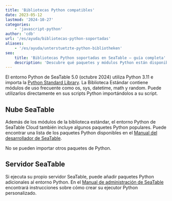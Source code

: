 ```yaml
---
title: 'Bibliotecas Python compatibles'
date: 2023-05-12
lastmod: '2024-10-27'
categories:
    - 'javascript-python'
author: 'cdb'
url: '/es/ayuda/bibliotecas-python-soportadas'
aliases:
    - '/es/ayuda/unterstuetzte-python-bibliotheken'
seo:
    title: 'Bibliotecas Python soportadas en SeaTable – guía completa'
    description: 'Descubre qué paquetes y módulos Python están disponibles en SeaTable Cloud, Enterprise y servidor. Opciones para ejecutar código propio.'
---
```


El entorno Python de SeaTable 5.0 (octubre 2024) utiliza Python 3.11 e importa la [Python Standard Library](https://docs.python.org/3.11/library/index.html). La Biblioteca Estándar contiene módulos de uso frecuente como os, sys, datetime, math y random. Puede utilizarlos directamente en sus scripts Python importándolos a su script.

## Nube SeaTable

Además de los módulos de la biblioteca estándar, el entorno Python de SeaTable Cloud también incluye algunos paquetes Python populares. Puede encontrar una lista de los paquetes Python disponibles en el [Manual del desarrollador de SeaTable](https://developer.seatable.com/scripts/python/common_questions/#list-of-libraries-supported-in-the-cloud-environment).

No se pueden importar otros paquetes de Python.

## Servidor SeaTable

Si ejecuta su propio servidor SeaTable, puede añadir paquetes Python adicionales al entorno Python. En el [Manual de administración de SeaTable](https://admin.seatable.com/installation/advanced/python-pipeline-custom-python-runner/) encontrará instrucciones sobre cómo crear su ejecutor Python personalizado.
